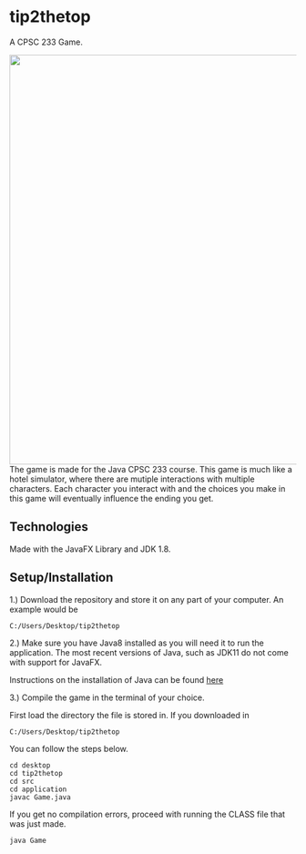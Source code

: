 # tip2thetop

A CPSC 233 Game.

<a href="url"><img src="https://i.gyazo.com/c9cd45db46933844bcd489f9b37864d5.png" align="left" height="720" width="1280" ></a>

The game is made for the Java CPSC 233 course. This game is much like a hotel simulator, where there are mutiple interactions
with multiple characters. Each character you interact with and the choices you make in this game will eventually influence
the ending you get.

## Technologies
Made with the JavaFX Library and JDK 1.8.

## Setup/Installation

1.) Download the repository and store it on any part of your computer. An example would be 

```
C:/Users/Desktop/tip2thetop
```

2.) Make sure you have Java8 installed as you will need it to run the application. The most recent versions of Java, such as JDK11
do not come with support for JavaFX.

Instructions on the installation of Java can be found [here](https://www.java.com/en/download/help/download_options.xml)

3.) Compile the game in the terminal of your choice.

First load the directory the file is stored in. If you downloaded in 
```
C:/Users/Desktop/tip2thetop
```
You can follow the steps below.
```
cd desktop
cd tip2thetop
cd src
cd application
javac Game.java
```

If you get no compilation errors, proceed with running the CLASS file that was just made.

```
java Game
```
